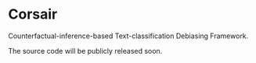 # Corsair
 Counterfactual-inference-based Text-classification Debiasing Framework.

The source code will be publicly released soon.
